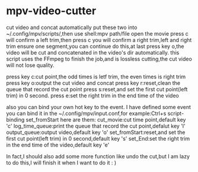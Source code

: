 # mpv-video-cutter
cut video and concat automatically
put these two into ~/.config/mpv/scripts/,then use shell:mpv path/file open the movie
press c will confirm a left trim,then press c you will confirm a right trim,left and right trim ensure one segment,you can continue do this,at last press key o,the video will be cut and concatenated in the video's dir automatically.
this script uses the FFmpeg to finish the job,and is lossless cutting,the cut video will not lose quality. 

press key c:cut point,the odd times is letf trim, the even times is right trim
press key o:output the cut video and concat
press key r:reset,clean the queue that record the cut point
press s:reset,and set the first cut point(left trim) in 0 second.
press e:set the right trim in the end time of the video

also you can bind your own hot key to the event.
I have defined some event you can bind it in the ~/.config/mpv/input.conf,for example:Ctrl+s script-binding set_fromStart
here are them:
cut_movie:cut time point,default key 'c'
log_time_queue:print the queue that record the cut point,defalut key 'l'
output_queue:output video,default key 'o'
set_fromStart:reset,and set the first cut point(left trim) in 0 second,default key 's' 
set_End:set the right trim in the end time of the video,default key 'e'


In fact,I should also add some more function like undo the cut,but I am lazy to do this,I will finish it when I want to do it : )
